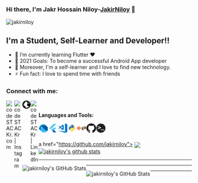 ### Hi there, I'm Jakr Hossain Niloy-[JakirNiloy][website] 👋
<p align="left"> <img src="https://komarev.com/ghpvc/?username=jakirniloy&label=Views&color=blue&style=plastic" alt="jakirniloy" /> </p>



## I'm a Student, Self-Learner and Developer!!


- 🌱 I’m currently learning Flutter ♥
- 🥅 2021 Goals: To become a successful Android App developer
- 🔭 Moreover, I'm a self-learner and I love to find new technology.
- ⚡ Fun fact: I love to spend time with friends


### Connect with me:

[<img align="left" alt="codeSTACKr.com" width="22px" src="https://cdn.jsdelivr.net/npm/simple-icons@3/icons/facebook.svg" />][facebook]
[<img align="left" alt="codeSTACKr | Instagram" width="22px" src="https://cdn.jsdelivr.net/npm/simple-icons@v3/icons/instagram.svg" />][instagram]
[<img align="left" alt="codeSTACKr.com" width="22px" src="https://raw.githubusercontent.com/iconic/open-iconic/master/svg/globe.svg" />][website]
[<img align="left" alt="codeSTACKr | LinkedIn" width="22px" src="https://cdn.jsdelivr.net/npm/simple-icons@v3/icons/linkedin.svg" />][linkedin]

<br/>

**Languages and Tools:**  



<img align="left" alt="HTML5" width="26px" src="https://raw.githubusercontent.com/github/explore/80688e429a7d4ef2fca1e82350fe8e3517d3494d/topics/dart/dart.png" />
<img align="left" alt="CSS3" width="26px" src="https://raw.githubusercontent.com/github/explore/80688e429a7d4ef2fca1e82350fe8e3517d3494d/topics/flutter/flutter.png" />

<img align="left" alt="Visual Studio Code" width="26px" src="https://raw.githubusercontent.com/github/explore/80688e429a7d4ef2fca1e82350fe8e3517d3494d/topics/visual-studio-code/visual-studio-code.png" />
<img align="left" alt="JavaScript" width="26px" src="https://raw.githubusercontent.com/github/explore/80688e429a7d4ef2fca1e82350fe8e3517d3494d/topics/python/python.png" />
<img align="left" alt="Git" width="26px" src="https://raw.githubusercontent.com/github/explore/80688e429a7d4ef2fca1e82350fe8e3517d3494d/topics/git/git.png" />
<img align="left" alt="GitHub" width="26px" src="https://raw.githubusercontent.com/github/explore/78df643247d429f6cc873026c0622819ad797942/topics/github/github.png" />
<img align="left" alt="Terminal" width="26px" src="https://raw.githubusercontent.com/github/explore/80688e429a7d4ef2fca1e82350fe8e3517d3494d/topics/terminal/terminal.png" />



<br />
<br />

a href="https://github.com/jakirniloy">
  <img align="center" src="https://github-readme-stats.vercel.app/api/top-langs/?username=jakirniloy&theme=light&hide_langs_below=1" />
</a>
<a href="https://github.com/jakirniloy">
 <img align="center" src="https://github-readme-stats.vercel.app/api?username=jakirniloy&show_icons=true&theme=light&line_height=27" alt="jakirniloy's github stats"/>
</a>

---

<img align="left" alt="jakirniloy's GitHub Stats" src="https://github-readme-stats.vercel.app/api/top-langs/?username=jakirniloy" />

---

<img align="left" alt="jakirniloy's GitHub Stats" src="https://github-readme-stats.vercel.app/api?username=jakirniloy&show_icons=true&hide_border=true&theme=tokyonight" />

---

<br />
<br />

[facebook]: https://www.facebook.com/JakirNiloy2
[instagram]: https://www.instagram.com/jakir_h_niloy
[website]: https://niloyvaw.blogspot.com/
[linkedin]: https://www.linkedin.com/in/md-jakir-hossain-a95712165/
